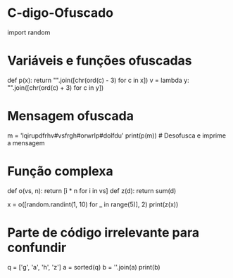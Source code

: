# C-digo-Ofuscado
import random

# Variáveis e funções ofuscadas
def p(x): return "".join([chr(ord(c) - 3) for c in x])
v = lambda y: "".join([chr(ord(c) + 3) for c in y])

# Mensagem ofuscada
m = 'lqirupdfrhv#vsfrgh#orwrlp#dolfdu'
print(p(m))  # Desofusca e imprime a mensagem

# Função complexa
def o(vs, n): return [i * n for i in vs]
def z(d): return sum(d)

x = o([random.randint(1, 10) for _ in range(5)], 2)
print(z(x))

# Parte de código irrelevante para confundir
q = ['g', 'a', 'h', 'z']
a = sorted(q)
b = ''.join(a)
print(b)
